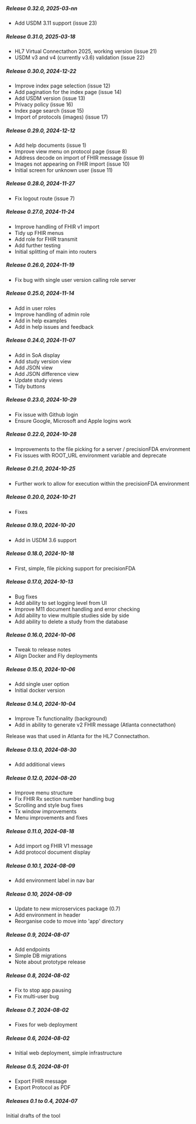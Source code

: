 <h5>Release 0.32.0, 2025-03-nn</h5>

- Add USDM 3.11 support (issue 23)

<h5>Release 0.31.0, 2025-03-18</h5>

- HL7 Virtual Connectathon 2025, working version (issue 21)
- USDM v3 and v4 (currently v3.6) validation (issue 22)

<h5>Release 0.30.0, 2024-12-22</h5>

- Improve index page selection (issue 12)
- Add pagination for the index page (issue 14)
- Add USDM version (issue 13)
- Privacy policy (issue 16)
- Index page search (issue 15)
- Import of protocols (images) (issue 17)

<h5>Release 0.29.0, 2024-12-12</h5>

- Add help documents (issue 1)
- Improve view menu on protocol page (issue 8)
- Address decode on import of FHIR message (issue 9)
- Images not appearing on FHIR import (issue 10)
- Initial screen for unknown user (issue 11)

<h5>Release 0.28.0, 2024-11-27</h5>

- Fix logout route (issue 7)

<h5>Release 0.27.0, 2024-11-24</h5>

- Improve handling of FHIR v1 import
- Tidy up FHIR menus
- Add role for FHIR transmit
- Add further testing
- Initial splitting of main into routers

<h5>Release 0.26.0, 2024-11-19</h5>

- Fix bug with single user version calling role server

<h5>Release 0.25.0, 2024-11-14</h5>

- Add in user roles
- Improve handling of admin role
- Add in help examples
- Add in help issues and feedback

<h5>Release 0.24.0, 2024-11-07</h5>

- Add in SoA display
- Add study version view
- Add JSON view
- Add JSON difference view
- Update study views
- Tidy buttons

<h5>Release 0.23.0, 2024-10-29</h5>

- Fix issue with Github login
- Ensure Google, Microsoft and Apple logins work

<h5>Release 0.22.0, 2024-10-28</h5>

- Improvements to the file picking for a server / precisionFDA environment
- Fix issues with ROOT_URL environment variable and deprecate

<h5>Release 0.21.0, 2024-10-25</h5>

- Further work to allow for execution within the precisionFDA environment

<h5>Release 0.20.0, 2024-10-21</h5>

- Fixes

<h5>Release 0.19.0, 2024-10-20</h5>

- Add in USDM 3.6 support

<h5>Release 0.18.0, 2024-10-18</h5>

- First, simple, file picking support for precisionFDA

<h5>Release 0.17.0, 2024-10-13</h5>

- Bug fixes
- Add ability to set logging level from UI
- Improve M11 document handling and error checking
- Add ability to view multiple studies side by side
- Add ability to delete a study from the database

<h5>Release 0.16.0, 2024-10-06</h5>

- Tweak to release notes
- Align Docker and Fly deployments

<h5>Release 0.15.0, 2024-10-06</h5>

- Add single user option
- Initial docker version

<h5>Release 0.14.0, 2024-10-04</h5>

- Improve Tx functionality (background)
- Add in ability to generate v2 FHIR message (Atlanta connectathon)

Release was that used in Atlanta for the HL7 Connectathon. 

<h5>Release 0.13.0, 2024-08-30</h5>

- Add additional views

<h5>Release 0.12.0, 2024-08-20</h5>

- Improve menu structure
- Fix FHIR Rx section number handling bug
- Scrolling and style bug fixes
- Tx window improvements
- Menu improvements and fixes

<h5>Release 0.11.0, 2024-08-18</h5>

- Add import og FHIR V1 message
- Add protocol document display

<h5>Release 0.10.1, 2024-08-09</h5>

- Add environment label in nav bar 

<h5>Release 0.10, 2024-08-09</h5>

- Update to new microservices package (0.7)
- Add environment in header
- Reorganise code to move into 'app' directory

<h5>Release 0.9, 2024-08-07</h5>

- Add endpoints
- Simple DB migrations
- Note about prototype release

<h5>Release 0.8, 2024-08-02</h5>

- Fix to stop app pausing
- Fix multi-user bug

<h5>Release 0.7, 2024-08-02</h5>

- Fixes for web deployment

<h5>Release 0.6, 2024-08-02</h5>

- Initial web deployment, simple infrastructure

<h5>Release 0.5, 2024-08-01</h5>

- Export FHIR message
- Export Protocol as PDF

<h5>Releases 0.1 to 0.4, 2024-07</h5>

Initial drafts of the tool

